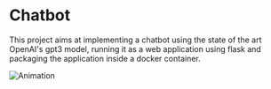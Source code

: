 # Chatbot
This project aims at implementing a chatbot using the state of the art OpenAI's gpt3 model, running it as a web application using flask and packaging the application inside a docker container.

![Animation](https://user-images.githubusercontent.com/66838626/156277860-27ad86e6-91fc-4f73-9a53-ee1ee66e14c1.gif)
